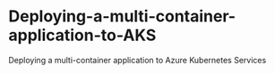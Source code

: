 # Deploying-a-multi-container-application-to-AKS
Deploying a multi-container application to Azure Kubernetes Services
